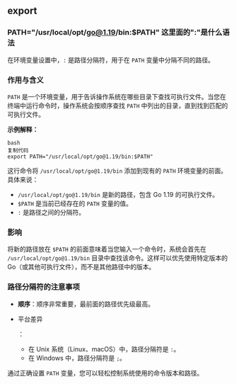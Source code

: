 ## export 

### PATH="/usr/local/opt/go@1.19/bin:$PATH" 这里面的":"是什么语法

在环境变量设置中，`:` 是路径分隔符，用于在 `PATH` 变量中分隔不同的路径。

### 作用与含义

`PATH` 是一个环境变量，用于告诉操作系统在哪些目录下查找可执行文件。当您在终端中运行命令时，操作系统会按顺序查找 `PATH` 中列出的目录，直到找到匹配的可执行文件。

**示例解释：**

```
bash
复制代码
export PATH="/usr/local/opt/go@1.19/bin:$PATH"
```

这行命令将 `/usr/local/opt/go@1.19/bin` 添加到现有的 `PATH` 环境变量的前面。具体来说：

- `/usr/local/opt/go@1.19/bin` 是新的路径，包含 Go 1.19 的可执行文件。
- `$PATH` 是当前已经存在的 `PATH` 变量的值。
- `:` 是路径之间的分隔符。

### 影响

将新的路径放在 `$PATH` 的前面意味着当您输入一个命令时，系统会首先在 `/usr/local/opt/go@1.19/bin` 目录中查找该命令。这样可以优先使用特定版本的 Go（或其他可执行文件），而不是其他路径中的版本。

### 路径分隔符的注意事项

- **顺序**：顺序非常重要，最前面的路径优先级最高。

- 平台差异

  ：

  - 在 Unix 系统（Linux、macOS）中，路径分隔符是 `:`。
  - 在 Windows 中，路径分隔符是 `;`。

通过正确设置 `PATH` 变量，您可以轻松控制系统使用的命令版本和路径。